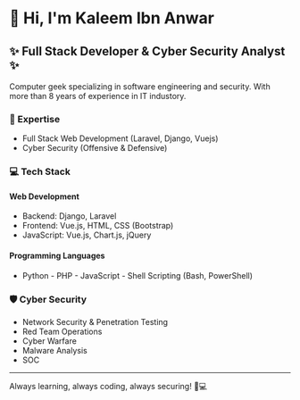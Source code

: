 # 👋 Hi, I'm Kaleem Ibn Anwar

## ✨ Full Stack Developer & Cyber Security Analyst ✨

Computer geek specializing in software engineering and security. With more than 8 years of experience in IT industory.

### 🚀 Expertise

- Full Stack Web Development (Laravel, Django, Vuejs)
- Cyber Security (Offensive & Defensive)

### 💻 Tech Stack

#### Web Development
- Backend: Django, Laravel
- Frontend: Vue.js, HTML, CSS (Bootstrap)
- JavaScript: Vue.js, Chart.js, jQuery

#### Programming Languages
- Python - PHP - JavaScript - Shell Scripting (Bash, PowerShell)

### 🛡️ Cyber Security

- Network Security & Penetration Testing
- Red Team Operations
- Cyber Warfare
- Malware Analysis
- SOC


---

Always learning, always coding, always securing! 🔐💻
